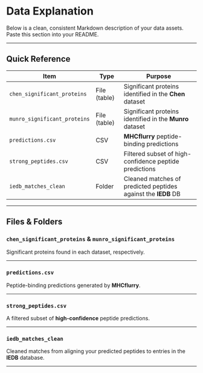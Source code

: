 # Data Explanation

Below is a clean, consistent Markdown description of your data assets. Paste this section into your README.

---

## Quick Reference

| Item                         | Type        | Purpose                                                        |
|-----------------------------|-------------|----------------------------------------------------------------|
| `chen_significant_proteins` | File (table) | Significant proteins identified in the **Chen** dataset        |
| `munro_significant_proteins`| File (table) | Significant proteins identified in the **Munro** dataset       | 
| `predictions.csv`           | CSV          | **MHCflurry** peptide-binding predictions                      | 
| `strong_peptides.csv`       | CSV          | Filtered subset of high-confidence peptide predictions         |
| `iedb_matches_clean`        | Folder       | Cleaned matches of predicted peptides against the **IEDB** DB  |

---

## Files & Folders

### `chen_significant_proteins` & `munro_significant_proteins`
Significant proteins found in each dataset, respectively.

---

### `predictions.csv`
Peptide-binding predictions generated by **MHCflurry**.


---

### `strong_peptides.csv`
A filtered subset of **high-confidence** peptide predictions.


---

### `iedb_matches_clean`
Cleaned matches from aligning your predicted peptides to entries in the **IEDB** database.


---

